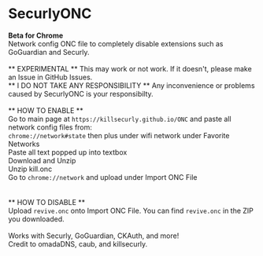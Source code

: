 # SecurlyONC
__Beta for Chrome__<br/>
Network config ONC file to completely disable extensions such as GoGuardian and Securly.<br/>
<br/>
** EXPERIMENTAL ** This may work or not work. If it doesn't, please make an Issue in GitHub Issues.<br/>
** I DO NOT TAKE ANY RESPONSIBILITY ** Any inconvenience or problems caused by SecurlyONC is your responsibilty.<br/>
<br/>
** HOW TO ENABLE **<br/>
Go to main page at `https://killsecurly.github.io/ONC` and paste all network config files from:<br/>
  `chrome://network#state` then plus under wifi network under Favorite Networks<br/>
Paste all text popped up into textbox<br/>
Download and Unzip<br/>
Unzip kill.onc<br/>
Go to `chrome://network` and upload under Import ONC File<br/>
<br/>
<br/>
** HOW TO DISABLE **<br/>
Upload `revive.onc` onto Import ONC File. You can find `revive.onc` in the ZIP you downloaded.<br/>
<br/>
Works with Securly, GoGuardian, CKAuth, and more!<br/>
Credit to omadaDNS, caub, and killsecurly.<br/>

